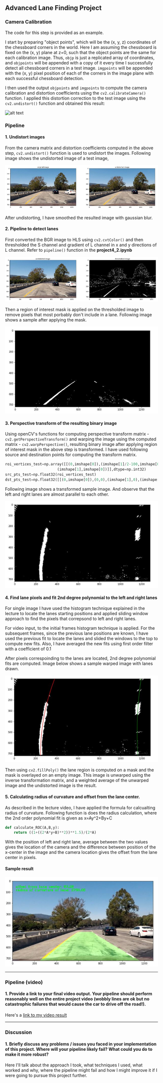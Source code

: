 ## Advanced Lane Finding Project

[//]: # (Image References)

[image1]: ./examples/undistort_output.png "Undistorted"
[image2]: ./writeup_images/undistorted_image.jpg "undistorted image example"
[image3]: ./writeup_images/thresholded_image.JPG "thresholded image example"
[image4]: ./writeup_images/roi_mask_applied.JPG "roi mask applied example"
[image5]: ./writeup_images/warped_binary.JPG "warped binary example"
[image6]: ./writeup_images/lanes_drawn_warped.JPG "lanes on warped binary example"
[image7]: ./writeup_images/sample_result.JPG "sample result"
[video1]: ./project_video.mp4 "Video"

### Camera Calibration

The code for this step is provided as an example.

I start by preparing "object points", which will be the (x, y, z) coordinates of the chessboard corners in the world. Here I am assuming the chessboard is fixed on the (x, y) plane at z=0, such that the object points are the same for each calibration image.  Thus, `objp` is just a replicated array of coordinates, and `objpoints` will be appended with a copy of it every time I successfully detect all chessboard corners in a test image.  `imgpoints` will be appended with the (x, y) pixel position of each of the corners in the image plane with each successful chessboard detection.  

I then used the output `objpoints` and `imgpoints` to compute the camera calibration and distortion coefficients using the `cv2.calibrateCamera()` function.  I applied this distortion correction to the test image using the `cv2.undistort()` function and obtained this result: 

![alt text][image1]

### Pipeline

#### 1. Undistort images

From the camera matrix and distortion coefficients computed in the above step, `cv2.undistort()` function is used to undistort the images. Following image shows the undistorted image of a test image,

![alt text][image2]

After undistorting, I have smoothed the resulted image with gaussian blur.

#### 2. Pipeline to detect lanes

First converted the BGR image to HLS using `cv2.cvtColor()` and then thresholded the S channel and gradient of L channel in x and y directions of L channel. Refer to `pipeline()` function in the **project4_2.ipynb**

![alt text][image3]

Then a region of interest mask is applied on the thresholded image to remove pixels that most porbably don't include in a lane. Following image shows a sample after applying the mask.

![alt text][image4]


#### 3. Perspective transform of the resulting binary image

Using openCV's functions for computing perspective transform matrix - `cv2.getPerspectiveTransform()` and warping the image using the computed matrix - `cv2.warpPerspective()`, resulting binary image after applying region of interest mask in the above step is transformed. I have used following source and destination points for computing the transform matrix.

```python
roi_vertices_test=np.array([[(0,imshape[0]),(imshape[1]/2-100,imshape[0]/2+100),(imshape[1]/2+100,imshape[0]/2+100),
                        (imshape[1],imshape[0])]],dtype=np.int32)
src_pts_test=np.float32(roi_vertices_test)
dst_pts_test=np.float32([[(0,imshape[0]),(0,0),(imshape[1],0),(imshape[1],imshape[0])]])
```

Following image shows a transformed sample image. And observe that the left and right lanes are almost parallel to each other.

![alt text][image5]

#### 4. Find lane pixels and fit 2nd degree polynomial to the left and right lanes

For single image I have used the histogram technique explained in the lecture to locate the lanes starting positions and applied sliding window approach to find the pixels that correpsond to left and right lanes.

For video input, to the initial frames histogram technique is applied. For the subsequent frames, since the previous lane positions are known, I have used the previous fit to locate the lanes and slided the windows to the top to compute new fits. Also, I have averaged the new fits using first order filter with a coefficient of 0.1

After pixels correspoinding to the lanes are located, 2nd degree polynomial fits are computed. Image below shows a sample warped image with lanes drawn.

![alt text][image6]

Then using `cv2.fillPoly()` the lane region is computed on a mask and the mask is overlayed on an empty image. This image is unwarped using the inverse transformation matrix, and a weighted average of the unwarped image and the undistorted image is the result.

#### 5. Calculating radius of curvature and offset from the lane center.

As described in the lecture video, I have applied the formula for calcualting radius of curvature. Following function is does the radius calculation, where the 2nd order polynomial fit is given as x=Ay^2+By+C

```python
def calculate_ROC(A,B,y): 
    return ((1+((2*A*y+B)**2))**1.5)/(2*A)
```

With the position of left and right lane, average between the two values gives the location of the camera and the difference between position of the x-center in the image and the camera location gives the offset from the lane center in pixels.

#### Sample result

![alt text][image7]

---

### Pipeline (video)

#### 1. Provide a link to your final video output.  Your pipeline should perform reasonably well on the entire project video (wobbly lines are ok but no catastrophic failures that would cause the car to drive off the road!).

Here's a [link to my video result](./project_video.mp4)

---

### Discussion

#### 1. Briefly discuss any problems / issues you faced in your implementation of this project.  Where will your pipeline likely fail?  What could you do to make it more robust?

Here I'll talk about the approach I took, what techniques I used, what worked and why, where the pipeline might fail and how I might improve it if I were going to pursue this project further.  

